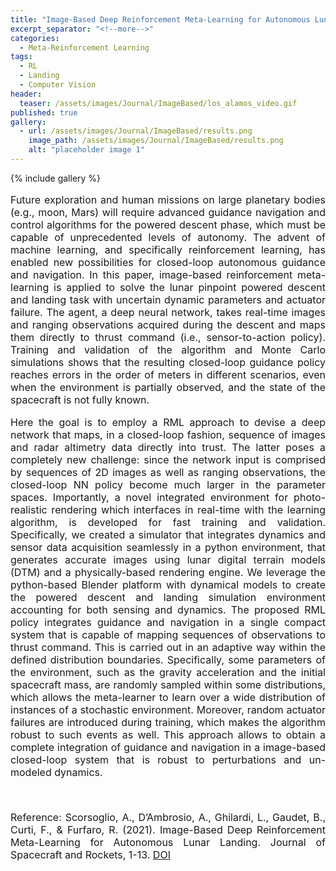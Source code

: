 ```yaml
---
title: "Image-Based Deep Reinforcement Meta-Learning for Autonomous Lunar Landing"
excerpt_separator: "<!--more-->"
categories:
  - Meta-Reinforcement Learning
tags:
  - RL
  - Landing
  - Computer Vision
header:
  teaser: /assets/images/Journal/ImageBased/los_alamos_video.gif
published: true
gallery:
  - url: /assets/images/Journal/ImageBased/results.png
    image_path: /assets/images/Journal/ImageBased/results.png
    alt: "placeholder image 1"
---
```

{% include gallery %}

<div style="text-align: justify;">
<font size="3">

Future exploration and human missions on large planetary bodies (e.g., moon, Mars) will require advanced guidance navigation and control algorithms for the powered descent phase, which must be capable of unprecedented levels of autonomy. The advent of machine learning, and specifically reinforcement learning, has enabled new
possibilities for closed-loop autonomous guidance and navigation. In this paper, image-based reinforcement meta-learning is applied to solve the lunar pinpoint powered descent and landing task with uncertain dynamic parameters and actuator failure. The agent, a deep neural network, takes real-time images and ranging observations acquired during the descent and maps them directly to thrust command (i.e., sensor-to-action policy). Training and validation of the algorithm and Monte Carlo simulations shows that the resulting closed-loop guidance policy reaches errors in the order of meters in different scenarios, even when the environment is partially observed, and the state of the spacecraft is not fully known.


Here the goal is to employ a RML approach to devise a deep network that maps, in a closed-loop fashion, sequence of images and radar altimetry data directly into trust. The latter poses a completely new challenge: since the network input is comprised by sequences of 2D images as well as ranging observations, the closed-loop NN policy become much larger in the parameter spaces. Importantly, a novel integrated environment for photo-realistic rendering which interfaces in real-time with the learning algorithm, is developed for fast training and validation. Specifically, we created a simulator that integrates dynamics and sensor data acquisition seamlessly in a python environment, that generates accurate images using lunar digital terrain models (DTM) and a physically-based rendering engine. We leverage the python-based Blender platform with dynamical models to create the powered descent and landing simulation environment accounting for both sensing and dynamics.
The proposed RML policy integrates guidance and navigation in a single compact system that is capable of mapping sequences of observations to thrust command. This is carried out in an adaptive way within the defined distribution boundaries. Specifically, some parameters of the environment, such as the gravity acceleration and the initial spacecraft mass, are randomly sampled within some distributions, which allows the meta-learner to learn over a wide distribution of instances of a stochastic environment. Moreover, random actuator failures are introduced during training, which makes the algorithm robust to such events as well. This approach allows to obtain a complete integration of guidance and navigation in a image-based closed-loop system that is robust to perturbations and un-modeled dynamics. 

<!-- {% include figure image_path="/assets/images/Journal/ImageBased/results.png" %} -->

<p><br></p>

Reference:
Scorsoglio, A., D’Ambrosio, A., Ghilardi, L., Gaudet, B., Curti, F., & Furfaro, R. (2021). Image-Based Deep Reinforcement Meta-Learning for Autonomous Lunar Landing. Journal of Spacecraft and Rockets, 1-13. <a href="https://doi.org/10.2514/1.a35072">DOI</a>

</font>
</div>
